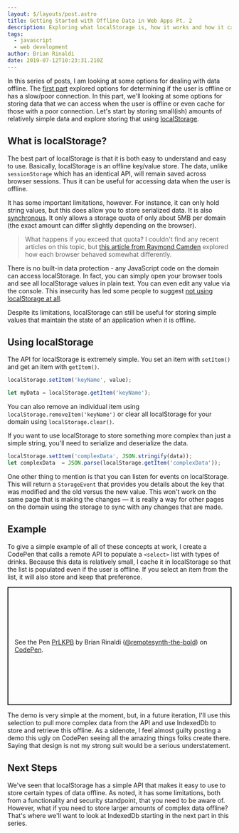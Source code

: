 ```yaml
---
layout: $/layouts/post.astro
title: Getting Started with Offline Data in Web Apps Pt. 2
description: Exploring what localStorage is, how it works and how it can be used to store and access data offline.
tags:
  - javascript
  - web development
author: Brian Rinaldi
date: 2019-07-12T10:23:31.210Z
---
```


In this series of posts, I am looking at some options for dealing with data offline. The [first part](/blog/offline-data-pt1) explored options for determining if the user is offline or has a slow/poor connection. In this part, we'll looking at some options for storing data that we can access when the user is offline or even cache for those with a poor connection. Let's start by storing small(ish) amounts of relatively simple data and explore storing that using [localStorage](https://developer.mozilla.org/en-US/docs/Web/API/Window/localStorage).

## What is localStorage?

The best part of localStorage is that it is both easy to understand and easy to use. Basically, localStorage is an offline key/value store. The data, unlike `sessionStorage` which has an identical API, will remain saved across browser sessions. Thus it can be useful for accessing data when the user is offline.

It has some important limitations, however. For instance, it can only hold string values, but this does allow you to store serialized data. It is also [synchronous](https://www.quora.com/Is-localStorage-in-HTML5-always-synchronous). It only allows a storage quota of only about 5MB per domain (the exact amount can differ slightly depending on the browser).

> What happens if you exceed that quota? I couldn't find any recent articles on this topic, but [this article from Raymond Camden](https://www.raymondcamden.com/2015/04/14/blowing-up-localstorage-or-what-happens-when-you-exceed-quota) explored how each browser behaved somewhat differently.

There is no built-in data protection - any JavaScript code on the domain can access localStorage. In fact, you can simply open your browser tools and see all localStorage values in plain text. You can even edit any value via the console. This insecurity has led some people to suggest [not using localStorage at all](https://dev.to/rdegges/please-stop-using-local-storage-1i04).

Despite its limitations, localStorage can still be useful for storing simple values that maintain the state of an application when it is offline.

## Using localStorage

The API for localStorage is extremely simple. You set an item with `setItem()` and get an item with `getItem()`.

```javascript
localStorage.setItem('keyName', value);

let myData = localStorage.getItem('keyName');
```

You can also remove an individual item using `localStorage.removeItem('keyName')` or clear all localStorage for your domain using `localStorage.clear()`.

If you want to use localStorage to store something more complex than just a simple string, you'll need to serialize and deserialize the data.

```javascript
localStorage.setItem('complexData', JSON.stringify(data));
let complexData  = JSON.parse(localStorage.getItem('complexData'));
```

One other thing to mention is that you can listen for events on localStorage. This will return a `StorageEvent` that provides you details about the key that was modified and the old versus the new value. This won't work on the same page that is making the changes — it is really a way for other pages on the domain using the storage to sync with any changes that are made.

## Example

To give a simple example of all of these concepts at work, I create a CodePen that calls a remote API to populate a `<select>` list with types of drinks. Because this data is relatively small, I cache it in localStorage so that the list is populated even if the user is offline. If you select an item from the list, it will also store and keep that preference.

<p class="codepen" data-height="265" data-theme-id="0" data-default-tab="js,result" data-user="remotesynth-the-bold" data-slug-hash="PrLKPB" style="height: 265px; box-sizing: border-box; display: flex; align-items: center; justify-content: center; border: 2px solid; margin: 1em 0; padding: 1em;" data-pen-title="PrLKPB">
  <span>See the Pen <a href="https://codepen.io/remotesynth-the-bold/pen/PrLKPB/">
  PrLKPB</a> by Brian Rinaldi (<a href="https://codepen.io/remotesynth-the-bold">@remotesynth-the-bold</a>)
  on <a href="https://codepen.io">CodePen</a>.</span>
</p>
<script async src="https://static.codepen.io/assets/embed/ei.js"></script>

The demo is very simple at the moment, but, in a future iteration, I'll use this selection to pull more complex data from the API and use IndexedDb to store and retrieve this offline. As a sidenote, I feel almost guilty posting a demo this ugly on CodePen seeing all the amazing things folks create there. Saying that design is not my strong suit would be a serious understatement.

## Next Steps

We've seen that localStorage has a simple API that makes it easy to use to store certain types of data offline. As noted, it has some limitations, both from a functionality and security standpoint, that you need to be aware of. However, what if you need to store larger amounts of complex data offline? That's where we'll want to look at IndexedDb starting in the next part in this series.